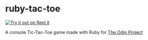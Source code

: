 # ruby-tac-toe
[![Try it out on Repl.it](https://replit.com/badge/github/bradwj/ruby-tac-toe)](https://replit.com/@bradwj/ruby-tac-toe)

A console Tic-Tac-Toe game made with Ruby for [The Odin Project](https://www.theodinproject.com/paths/full-stack-ruby-on-rails/courses/ruby-programming/lessons/tic-tac-toe)
